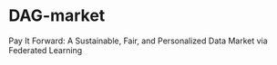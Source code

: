 # DAG-market
Pay It Forward: A Sustainable, Fair, and Personalized Data Market via Federated Learning
